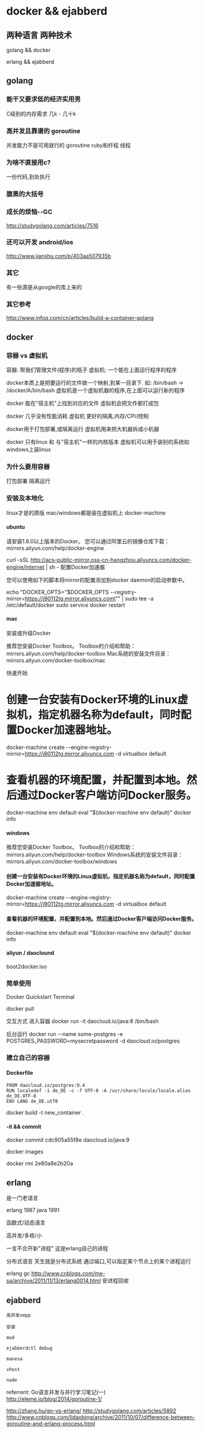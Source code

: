 docker && ejabberd
========

## 两种语言 两种技术

  golang && docker

  erlang && ejabberd

## golang

### 能干又要求低的经济实用男
  C级别的内存需求 几k - 几十k

### 高并发且靠谱的 goroutine
  并发能力不是可用就行的
  goroutine
  ruby和纤程 线程
### 为啥不直接用c?
  一份代码,到处执行

### 腹黑的大括号

### 成长的烦恼--GC

http://studygolang.com/articles/7516

### 还可以开发 android/ios

http://www.jianshu.com/p/403aa507935b

### 其它

  有一些源是从google的库上来的

### 其它参考

http://www.infoq.com/cn/articles/build-a-container-golang

## docker

### 容器 vs 虚拟机

  容器: 帮我们管理文件(程序)的瓶子
  虚拟机: 一个能在上面运行程序的程序

  docker本质上是把要运行的文件做一个映射,到某一目录下. 如: /bin/bash -> /docker/A/bin/bash
  虚拟机是一个虚拟机器的程序,在上面可以运行新的程序

  docker 能在"宿主机"上找到对应的文件
  虚拟机会把文件都打成包

  docker 几乎没有性能消耗
  虚拟机 更好的隔离,内存/CPU控制

  docker用于打包部署,或隔离运行
  虚拟机用来把大机器拆成小机器

  docker 只有linux 和 与"宿主机"一样的内核版本
  虚拟机可以用于装别的系统如windows上装linux

### 为什么要用容器

  打包部署
  隔离运行

### 安装及本地化

  linux才是的原版
  mac/windows都是装在虚拟机上 docker-machine

#### ubuntu

  请安装1.6.0以上版本的Docker。
  您可以通过阿里云的镜像仓库下载： mirrors.aliyun.com/help/docker-engine

  curl -sSL http://acs-public-mirror.oss-cn-hangzhou.aliyuncs.com/docker-engine/internet | sh -
  配置Docker加速器

  您可以使用如下的脚本将mirror的配置添加到docker daemon的启动参数中。

  echo "DOCKER_OPTS=\"\$DOCKER_OPTS --registry-mirror=https://j90112tg.mirror.aliyuncs.com\"" | sudo tee -a /etc/default/docker
  sudo service docker restart


#### mac

  安装或升级Docker

  推荐您安装Docker Toolbox。
  Toolbox的介绍和帮助： mirrors.aliyun.com/help/docker-toolbox
  Mac系统的安装文件目录： mirrors.aliyun.com/docker-toolbox/mac

  快速开始

  # 创建一台安装有Docker环境的Linux虚拟机，指定机器名称为default，同时配置Docker加速器地址。
  docker-machine create --engine-registry-mirror=https://j90112tg.mirror.aliyuncs.com -d virtualbox default

  # 查看机器的环境配置，并配置到本地。然后通过Docker客户端访问Docker服务。
  docker-machine env default
  eval "$(docker-machine env default)"
  docker info

#### windows

  推荐您安装Docker Toolbox。
  Toolbox的介绍和帮助： mirrors.aliyun.com/help/docker-toolbox
  Windows系统的安装文件目录： mirrors.aliyun.com/docker-toolbox/windows

  #### 创建一台安装有Docker环境的Linux虚拟机，指定机器名称为default，同时配置Docker加速器地址。
  docker-machine create --engine-registry-mirror=https://j90112tg.mirror.aliyuncs.com -d virtualbox default

  #### 查看机器的环境配置，并配置到本地。然后通过Docker客户端访问Docker服务。
  docker-machine env default
  eval "$(docker-machine env default)"
  docker info


####  aliyun / daoclound

  boot2docker.iso


### 简单使用

  Docker Quickstart Terminal

  docker pull

  交互方式 进入容器
  docker run -it daocloud.io/java:8 /bin/bash

  后台运行
  docker run --name some-postgres -e POSTGRES_PASSWORD=mysecretpassword -d daocloud.io/postgres

### 建立自己的容器

#### Dockerfile
```
FROM daocloud.io/postgres:9.4
RUN localedef -i de_DE -c -f UTF-8 -A /usr/share/locale/locale.alias de_DE.UTF-8
ENV LANG de_DE.utf8
```
docker build -t new_container .

#### -it && commit

  docker commit cdc905a55f8e daocloud.io/java:9

  docker images

  docker rmi 2e80a8e2b20a

## erlang

  是一门老语言

  erlang 1987
  java 1991

  函数式/动态语言

  高并发/多核/小

  一言不合开新"进程" 这是erlang自己的进程

  分布式语言 天生就是分布式系统 通过端口,可以指定某个节点上的某个进程运行

  erlang gc
  http://www.cnblogs.com/me-sa/archive/2011/11/13/erlang0014.html
  安进程回收

## ejabberd

    高并发xmpp

    安装

    mod

    ejabberdctl debug

    manesa

    vhost

    node

referrent:
  Go语言并发与并行学习笔记(一)
  http://eleme.io/blog/2014/goroutine-1/


  http://zhang.hu/go-vs-erlang/
  http://studygolang.com/articles/5892
  http://www.cnblogs.com/lidaobing/archive/2011/10/07/difference-between-goroutine-and-erlang-process.html
